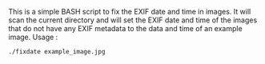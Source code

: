 This is a simple BASH script to fix the EXIF date and time in images. It will scan the current directory and will set the EXIF date and time of the images that do not have any EXIF metadata to the data and time of an example image. Usage :

`./fixdate example_image.jpg`
